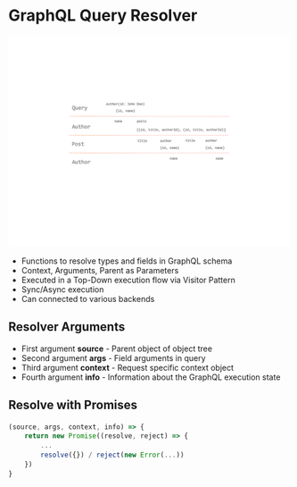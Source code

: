 # GraphQL Query Resolver

![Resolver Execution Flow](resolver-execution-flow.png)

- Functions to resolve types and fields in GraphQL schema
- Context, Arguments, Parent as Parameters
- Executed in a Top-Down execution flow via Visitor Pattern
- Sync/Async execution
- Can connected to various backends

## Resolver Arguments

- First argument **source** - Parent object of object tree
- Second argument **args** - Field arguments in query
- Third argument **context** - Request specific context object
- Fourth argument **info** - Information about the GraphQL execution state

## Resolve with Promises

```javascript
(source, args, context, info) => {
    return new Promise((resolve, reject) => {
        ...
        resolve({}) / reject(new Error(...))
    })
}
```
